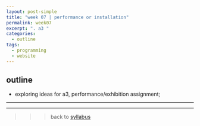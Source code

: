 ```yaml
---
layout: post-simple
title: "week 07 | performance or installation"
permalink: week07
excerpt: ". a3 "
categories:
  - outline
tags:
  - programming
  - website
---
```


## outline

* exploring ideas for a3, performance/exhibition assignment;

---
---

>>> back to [syllabus](../aru2018#syllabus)
